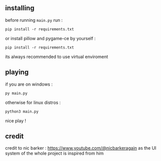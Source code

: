 

## installing
before running ```main.py``` run :
```
pip install -r requirements.txt
```
or install pillow and pygame-ce by yourself :
```
pip install -r requirements.txt
```
its always recommended to use virtual enviroment

## playing
if you are on windows :
```
py main.py
```
otherwise for linux distros :
```
python3 main.py
```
nice play !

## credit
credit to nic barker : https://www.youtube.com/@nicbarkeragain
as the UI system of the whole project is inspired from him
